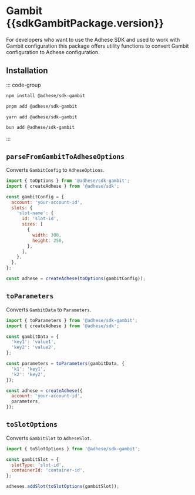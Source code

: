 <script setup>
import sdkGambitPackage from '../../packages/sdk-gambit/package.json';
</script>

# Gambit <Badge>{{sdkGambitPackage.version}}</Badge>

For developers who want to use the Adhese SDK and used to work with Gambit configuration this package offers utility
functions to convert Gambit configuration to Adhese configuration.

## Installation
::: code-group
```bash [npm]
npm install @adhese/sdk-gambit
```
```bash [pnpm]
pnpm add @adhese/sdk-gambit
```
```bash [yarn]
yarn add @adhese/sdk-gambit
```
```bash [bun]
bun add @adhese/sdk-gambit
```
:::

## `parseFromGambitToAdheseOptions`
Converts `GambitConfig` to `AdheseOptions`.

```js
import { toOptions } from '@adhese/sdk-gambit';
import { createAdhese } from '@adhese/sdk';

const gambitConfig = {
  account: 'your-account-id',
  slots: {
    'slot-name': {
      id: 'slot-id',
      sizes: [
        {
          width: 300,
          height: 250,
        },
      ],
    },
  },
};

const adhese = createAdhese(toOptions(gambitConfig));
```

## `toParameters`
Converts `GambitData` to `Parameters`.

```js
import { toParameters } from '@adhese/sdk-gambit';
import { createAdhese } from '@adhese/sdk';

const gambitData = {
  'key1': 'value1',
  'key2': 'value2',
};

const parameters = toParameters(gambitData, {
  'k1': 'key1',
  'k2': 'key2',
});

const adhese = createAdhese({
  account: 'your-account-id',
  parameters,
});
```

## `toSlotOptions`
Converts `GambitSlot` to `AdheseSlot`.

```js
import { toSlotOptions } from '@adhese/sdk-gambit';

const gambitSlot = {
  slotType: 'slot-id',
  containerId: 'container-id',
};

adheses.addSlot(toSlotOptions(gambitSlot));
```
